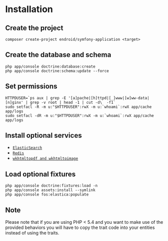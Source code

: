 # Installation

## Create the project

    composer create-project endroid/symfony-application <target>

## Create the database and schema

    php app/console doctrine:database:create
    php app/console doctrine:schema:update --force

## Set permissions

    HTTPDUSER=`ps aux | grep -E '[a]pache|[h]ttpd|[_]www|[w]ww-data|[n]ginx' | grep -v root | head -1 | cut -d\  -f1`
    sudo setfacl -R -m u:"$HTTPDUSER":rwX -m u:`whoami`:rwX app/cache app/logs
    sudo setfacl -dR -m u:"$HTTPDUSER":rwX -m u:`whoami`:rwX app/cache app/logs

## Install optional services

  * [`ElasticSearch`](http://www.elasticsearch.org/guide/reference/setup/installation/)
  * [`Redis`](http://redis.io/topics/quickstart)
  * [`wkhtmltopdf and wkhtmltoimage`](http://wkhtmltopdf.org/)

## Load optional fixtures

    php app/console doctrine:fixtures:load -n
    php app/console assets:install --symlink
    php app/console fos:elastica:populate

## Note

Please note that if you are using PHP < 5.4 and you want to make use of the provided behaviors
you will have to copy the trait code into your entities instead of using the traits.